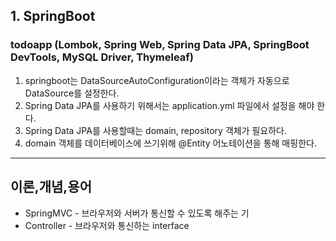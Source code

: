 ## 1. SpringBoot
### todoapp (Lombok, Spring Web, Spring Data JPA, SpringBoot DevTools, MySQL Driver, Thymeleaf) 
1. springboot는 DataSourceAutoConfiguration이라는 객체가 자동으로 DataSource를 설정한다.
2. Spring Data JPA를 사용하기 위해서는 application.yml 파일에서 설정을 해야 한다.
3. Spring Data JPA를 사용할때는 domain, repository 객체가 필요하다.
4. domain 객체를 데이터베이스에 쓰기위해 @Entity 어노테이션을 통해 매핑한다.




---

## 이론,개념,용어
- SpringMVC - 브라우저와 서버가 통신할 수 있도록 해주는 기
- Controller - 브라우저와 통신하는 interface